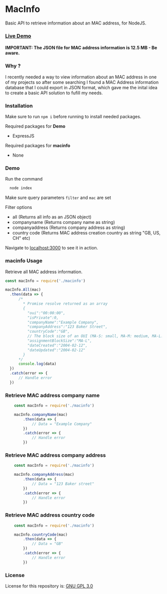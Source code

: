 # MacInfo
Basic API to retrieve information about an MAC address, for NodeJS.

### [Live Demo](https://ajaeobaze.co.uk/macdemo)

#### IMPORTANT: The JSON file for MAC address information is 12.5 MB - Be aware.

### Why ?
I recently needed a way to view information about an MAC address in one of my projects so after some searching I found a MAC Address information database that I could export  in JSON format, which gave me the inital idea to create a basic API solution to fufill my needs.

### Installation
Make sure to run ```npm i``` before running to install needed packages.

Required packages for **Demo**
- ExpressJS

Required packages for **macinfo**
- None

### Demo
Run the command
```js
  node index
```
Make sure query parameters ```filter``` and ```mac``` are set

Filter options
- all (Returns all info as an JSON object)
- companyname (Returns company name as string)
- companyaddress (Returns company address as string)
- country code (Returns MAC address creation country as string "GB, US, CH" etc)


Navigate to [localhost:3000](http://localhost:3000/?filter=all&mac=20:7c:8f:12:5e:c3) to see it in action.

### macinfo Usage
Retrieve all MAC address information.

```js
const macInfo = require('./macinfo')

macInfo.All(mac)
  .then(data => {
      /*
        * Promise resolve returned as an array
        {
          "oui":"00:00:00",
          "isPrivate":0,
          "companyName":"Example Company",
          "companyAddress":"123 Baker Street",
          "countryCode":"GB",
          // The block size of an OUI (MA-S: small, MA-M: medium, MA-L: Large)
          "assignmentBlockSize":"MA-L",
          "dateCreated":"2004-02-12",
          "dateUpdated":"2004-02-12"
        }
      */
      console.log(data)
  })
  .catch(error => {
      // Handle error
  })
```

### Retrieve MAC address company name
```js
    const macInfo = require('./macinfo')

    macInfo.companyName(mac)
        .then(data => {
            // Data = "Example Company"
        })
        .catch(error => {
            // Handle error
        })
```


### Retrieve MAC address company address
```js
    const macInfo = require('./macinfo')

    macInfo.companyAddress(mac)
        .then(data => {
            // Data = "123 Baker street"
        })
        .catch(error => {
            // Handle error
        })
```

### Retrieve MAC address country code
```js
    const macInfo = require('./macinfo')

    macInfo.countryCode(mac)
        .then(data => {
            // Data = "GB"
        })
        .catch(error => {
            // Handle error
        })
```

### License
License for this repository is: [GNU GPL 3.0](https://www.gnu.org/licenses/gpl-3.0.en.html)

